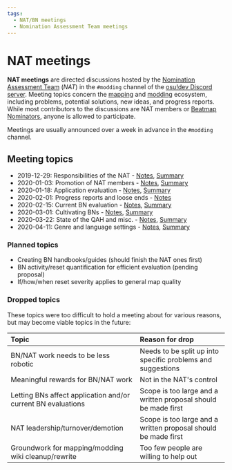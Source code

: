 ```yaml
---
tags:
  - NAT/BN meetings
  - Nomination Assessment Team meetings
---
```


# NAT meetings

**NAT meetings** are directed discussions hosted by the [Nomination Assessment Team](/wiki/People/The_Team/Nomination_Assessment_Team) (*NAT*) in the `#modding` channel of the [osu!dev Discord server](/wiki/Community/osu!dev_Discord_server). Meeting topics concern the [mapping](/wiki/Beatmapping) and [modding](/wiki/Modding) ecosystem, including problems, potential solutions, new ideas, and progress reports. While most contributors to the discussions are NAT members or [Beatmap Nominators](/wiki/People/The_Team/Beatmap_Nominators), anyone is allowed to participate.

Meetings are usually announced over a week in advance in the `#modding` channel.

## Meeting topics

- 2019-12-29: Responsibilities of the NAT - [Notes](https://docs.google.com/document/d/1THKiYwiRBY-7PW__itoDrpUVeH7cmr5_QNtNMlkbNNs/edit?usp=sharing), [Summary](https://osu.ppy.sh/community/forums/topics/1006014)
- 2020-01-03: Promotion of NAT members - [Notes](https://docs.google.com/document/d/1y3MAKp10Y-pAGDXqFIl9rKcd_Ym3WF3CjtDxPtY0-1k/edit?usp=sharing), [Summary](https://osu.ppy.sh/community/forums/topics/1006119)
- 2020-01-18: Application evaluation - [Notes](https://docs.google.com/document/d/1Q2MdQKEcCTXS7hYoFgmm9pPW8vcz4Wc_qCphTp8Bmlw/edit?usp=sharing), [Summary](https://osu.ppy.sh/community/forums/topics/1012519)
- 2020-02-01: Progress reports and loose ends - [Notes](https://docs.google.com/document/d/1grwhfegjiFhb52oEZZB5v5ryN0kKGX6X0n8X6zSLxco/edit?usp=sharing)
- 2020-02-15: Current BN evaluation - [Notes](https://docs.google.com/document/d/1Zu_FFHG6nzMniCOzveNlxPEv2dx8xkoi95s5UEaNRkg/edit?usp=sharing), [Summary](https://osu.ppy.sh/community/forums/topics/1023943)
- 2020-03-01: Cultivating BNs - [Notes](https://docs.google.com/document/d/12OCLF33v5-Z7a3pZ39IdrQXGrvPf6IkGyq0AUKDo9ZA/edit?usp=sharing), [Summary](https://osu.ppy.sh/community/forums/topics/1040487)
- 2020-03-22: State of the QAH and misc. - [Notes](https://docs.google.com/document/d/1yZwXXT8OSU1HsLw-oobE-7MKlq-PZ5uggnTN33kPxaE/edit?usp=sharing), [Summary](https://osu.ppy.sh/community/forums/topics/1040456)
- 2020-04-11: Genre and language settings - [Notes](https://docs.google.com/document/d/13eCGWJuQ8hxdBTfqXoVgGhMBFwSZvaMZTuR1gK6lHtw/edit?usp=sharing), [Summary](https://osu.ppy.sh/community/forums/topics/1059659)

### Planned topics

- Creating BN handbooks/guides (should finish the NAT ones first)
- BN activity/reset quantification for efficient evaluation (pending proposal)
- If/how/when reset severity applies to general map quality

### Dropped topics

These topics were too difficult to hold a meeting about for various reasons, but may become viable topics in the future:

| Topic | Reason for drop |
| :-- | :-- |
| BN/NAT work needs to be less robotic | Needs to be split up into specific problems and suggestions |
| Meaningful rewards for BN/NAT work | Not in the NAT's control |
| Letting BNs affect application and/or current BN evaluations | Scope is too large and a written proposal should be made first |
| NAT leadership/turnover/demotion | Scope is too large and a written proposal should be made first |
| Groundwork for mapping/modding wiki cleanup/rewrite | Too few people are willing to help out |
